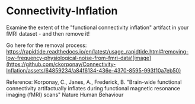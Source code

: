 # Connectivity-Inflation

Examine the extent of the "functional connectivity inflation" artifact in your fMRI dataset - and then remove it!

Go here for the removal process: https://rapidtide.readthedocs.io/en/latest/usage_rapidtide.html#removing-low-frequency-physiological-noise-from-fmri-data![image](https://github.com/ckorponay/Connectivity-Inflation/assets/64859234/a84f6134-436e-4370-8595-993f10a7eb50)


Reference: Korponay, C., Janes, A., Frederick, B. "Brain-wide functional connectivity artifactually inflates during functional magnetic resonance imaging (fMRI) scans" Nature Human Behaviour
